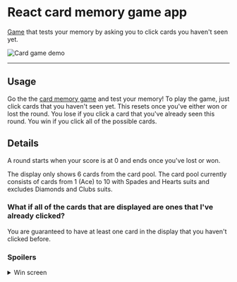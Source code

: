 # React card memory game app

[Game](https://jql6.github.io/memory-game/) that tests your memory by asking you
to click cards you haven't seen yet.

![Card game demo](https://user-images.githubusercontent.com/46179386/124510857-97162100-dd89-11eb-8cc7-0aaf81ee8773.gif)

---

## Usage

Go the the [card memory game](https://jql6.github.io/memory-game/) and test your
memory! To play the game, just click cards that you haven't seen yet. This
resets once you've either won or lost the round. You lose if you click a card
that you've already seen this round. You win if you click all of the possible
cards.

## Details

A round starts when your score is at 0 and ends once you've lost or won.

The display only shows 6 cards from the card pool. The card pool currently
consists of cards from 1 (Ace) to 10 with Spades and Hearts suits and excludes
Diamonds and Clubs suits.

### What if all of the cards that are displayed are ones that I've already clicked?

You are guaranteed to have at least one card in the display that you haven't
clicked before.

### Spoilers

<details><summary>Win screen</summary>

![win](https://user-images.githubusercontent.com/46179386/124534093-6acdc500-ddc8-11eb-9c84-0ff4fc3e20fc.gif)

</details>
